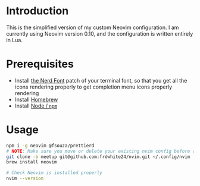 # Introduction

This is the simplified version of my custom Neovim configuration. I am currently using Neovim version 0.10, and the configuration is written entirely in Lua.

# Prerequisites

- Install [the Nerd Font](https://github.com/ryanoasis/nerd-fonts) patch of your terminal font, so that you get all the icons rendering properly
  to get completion menu icons properly rendering
- Install [Homebrew](https://brew.sh/)
- Install [Node / `npm`](https://nodejs.org/en/download/package-manager)

# Usage

```bash
npm i -g neovim @fsouza/prettierd
# NOTE: Make sure you move or delete your existing nvim config before running this
git clone -b meetup git@github.com:frdwhite24/nvim.git ~/.config/nvim
brew install neovim

# Check Neovim is installed properly
nvim --version
```
